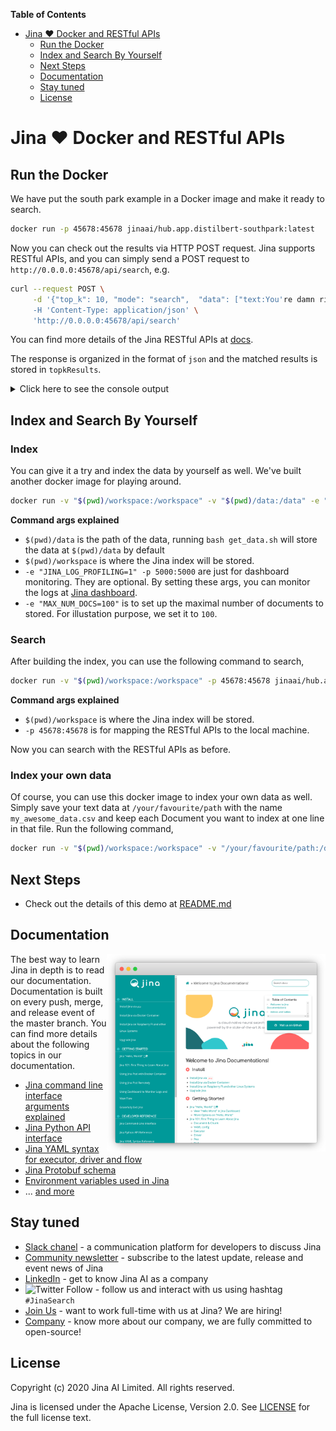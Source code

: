 <!-- START doctoc generated TOC please keep comment here to allow auto update -->
<!-- DON'T EDIT THIS SECTION, INSTEAD RE-RUN doctoc TO UPDATE -->
**Table of Contents**

- [Jina ❤️ Docker and RESTful APIs](#jina--docker-and-restful-apis)
  - [Run the Docker](#run-the-docker)
  - [Index and Search By Yourself](#index-and-search-by-yourself)
  - [Next Steps](#next-steps)
  - [Documentation](#documentation)
  - [Stay tuned](#stay-tuned)
  - [License](#license)

<!-- END doctoc generated TOC please keep comment here to allow auto update -->

# Jina ❤️ Docker and RESTful APIs

## Run the Docker

We have put the south park example in a Docker image and make it ready to search. 

```bash
docker run -p 45678:45678 jinaai/hub.app.distilbert-southpark:latest
```

Now you can check out the results via HTTP POST request. Jina supports RESTful APIs, and you can simply send a POST request to `http://0.0.0.0:45678/api/search`, e.g.

```bash
curl --request POST \
     -d '{"top_k": 10, "mode": "search",  "data": ["text:You're damn right"]}' \
     -H 'Content-Type: application/json' \
     'http://0.0.0.0:45678/api/search'
```

You can find more details of the Jina RESTful APIs at [docs](https://docs.jina.ai/chapters/restapi/#interface).

The response is organized in the format of `json` and the matched results is stored in `topkResults`.


<details>
<summary>Click here to see the console output</summary>

```
{
  "search": {
    "docs": [
      {
        "weight": 1.0,
        "length": 1,
        "topkResults": [
          {
            "matchDoc": {
              "docId": 9328,
              "weight": 1.0,
              "mimeType": "text/plain",
              "text": "Stan[SEP]Oh thanks, dude.\n"
            },
            "score": {
              "value": 0.2900288,
              "opName": "MinRanker"
            }
          },
          {
            "matchDoc": {
              "docId": 7600,
              "weight": 1.0,
              "mimeType": "text/plain",
              "text": "StephenAbootman[SEP]Don't call me your guy!\n"
            },
            "score": {
              "value": 0.28131312,
              "opName": "MinRanker"
            }
          },
          {
            "matchDoc": {
              "docId": 7497,
              "weight": 1.0,
              "mimeType": "text/plain",
              "text": "MrNelson[SEP]Excuse me: over here, please?\n"
            },
            "score": {
              "value": 0.2740146,
              "opName": "MinRanker"
            }
          },
          {
            "matchDoc": {
              "docId": 8814,
              "weight": 1.0,
              "mimeType": "text/plain",
              "text": "Kyle[SEP]Thanks, dude.\n"
            },
            "score": {
              "value": 0.27255633,
              "opName": "MinRanker"
            }
          },
          {
            "matchDoc": {
              "docId": 9957,
              "weight": 1.0,
              "mimeType": "text/plain",
              "text": "Kyle[SEP]Thanks, dude!\n"
            },
            "score": {
              "value": 0.27255633,
              "opName": "MinRanker"
            }
          },
          {
            "matchDoc": {
              "docId": 7868,
              "weight": 1.0,
              "mimeType": "text/plain",
              "text": "Token[SEP]Thanks, dude.\n"
            },
            "score": {
              "value": 0.27255633,
              "opName": "MinRanker"
            }
          },
          {
            "matchDoc": {
              "docId": 239,
              "weight": 1.0,
              "mimeType": "text/plain",
              "text": "Randy[SEP]Hey, it's my boss.\n"
            },
            "score": {
              "value": 0.27224803,
              "opName": "MinRanker"
            }
          },
          {
            "matchDoc": {
              "docId": 5389,
              "weight": 1.0,
              "mimeType": "text/plain",
              "text": "Cartman[SEP]I got your time phone!\n"
            },
            "score": {
              "value": 0.2721367,
              "opName": "MinRanker"
            }
          },
          {
            "matchDoc": {
              "docId": 5878,
              "weight": 1.0,
              "mimeType": "text/plain",
              "text": "Kyle[SEP]Wow, dude, check it out!\n"
            },
            "score": {
              "value": 0.2709449,
              "opName": "MinRanker"
            }
          },
          {
            "matchDoc": {
              "docId": 4388,
              "weight": 1.0,
              "mimeType": "text/plain",
              "text": "Steve[SEP]Please hang on, I'm going to call Customer Service.\n"
            },
            "score": {
              "value": 0.27075276,
              "opName": "MinRanker"
            }
          }
        ],
        "mimeType": "text/plain",
        "text": "text:hey, dude"
      }
    ],
    "topK": 10
  }
}
```
</details>

## Index and Search By Yourself

### Index

You can give it a try and index the data by yourself as well. We've built another docker image for playing around. 

```bash
docker run -v "$(pwd)/workspace:/workspace" -v "$(pwd)/data:/data" -e "JINA_LOG_PROFILING=1" -p 5000:5000 -e "MAX_NUM_DOCS=100" jinaai/hub.app.distilbert index
```

**Command args explained**

- `$(pwd)/data` is the path of the data, running `bash get_data.sh` will store the data at `$(pwd)/data` by default
- `$(pwd)/workspace` is where the Jina index will be stored.
- `-e "JINA_LOG_PROFILING=1" -p 5000:5000` are just for dashboard monitoring. They are optional. By setting these args, you can monitor the logs at [Jina dashboard](https://dashboard.jina.ai/#/logs). 
- `-e "MAX_NUM_DOCS=100"` is to set up the maximal number of documents to stored. For illustation purpose, we set it to `100`.


### Search

After building the index, you can use the following command to search,

```bash
docker run -v "$(pwd)/workspace:/workspace" -p 45678:45678 jinaai/hub.app.distilbert search
```

**Command args explained**

- `$(pwd)/workspace` is where the Jina index will be stored.
- `-p 45678:45678` is for mapping the RESTful APIs to the local machine.

Now you can search with the RESTful APIs as before.


### Index your own data
Of course, you can use this docker image to index your own data as well. Simply save your text data at `/your/favourite/path` with the name `my_awesome_data.csv` and keep each Document you want to index at one line in that file. Run the following command,

```bash
docker run -v "$(pwd)/workspace:/workspace" -v "/your/favourite/path:/data" -e "DATA_FILE= my_awesome_data.csv" jinaai/hub.app.distilbert index

```

## Next Steps
- Check out the details of this demo at [README.md](../README.md)

## Documentation

<a href="https://docs.jina.ai/">
<img align="right" width="350px" src="https://github.com/jina-ai/jina/blob/master/.github/jina-docs.png" />
</a>

The best way to learn Jina in depth is to read our documentation. Documentation is built on every push, merge, and release event of the master branch. You can find more details about the following topics in our documentation.

- [Jina command line interface arguments explained](https://docs.jina.ai/chapters/cli/main.html)
- [Jina Python API interface](https://docs.jina.ai/api/jina.html)
- [Jina YAML syntax for executor, driver and flow](https://docs.jina.ai/chapters/yaml/yaml.html)
- [Jina Protobuf schema](https://docs.jina.ai/chapters/proto/main.html)
- [Environment variables used in Jina](https://docs.jina.ai/chapters/envs.html)
- ... [and more](https://docs.jina.ai/index.html)

## Stay tuned

- [Slack chanel](https://join.slack.com/t/jina-ai/shared_invite/zt-dkl7x8p0-rVCv~3Fdc3~Dpwx7T7XG8w) - a communication platform for developers to discuss Jina
- [Community newsletter](mailto:newsletter+subscribe@jina.ai) - subscribe to the latest update, release and event news of Jina
- [LinkedIn](https://www.linkedin.com/company/jinaai/) - get to know Jina AI as a company
- ![Twitter Follow](https://img.shields.io/twitter/follow/JinaAI_?label=Follow%20%40JinaAI_&style=social) - follow us and interact with us using hashtag `#JinaSearch`
- [Join Us](mailto:hr@jina.ai) - want to work full-time with us at Jina? We are hiring!
- [Company](https://jina.ai) - know more about our company, we are fully committed to open-source!


## License

Copyright (c) 2020 Jina AI Limited. All rights reserved.

Jina is licensed under the Apache License, Version 2.0. See [LICENSE](https://github.com/jina-ai/jina/blob/master/LICENSE) for the full license text.





